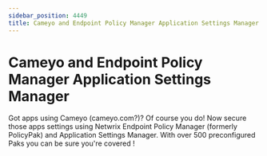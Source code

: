 ```yaml
---
sidebar_position: 4449
title: Cameyo and Endpoint Policy Manager Application Settings Manager
---
```


# Cameyo and Endpoint Policy Manager Application Settings Manager

Got apps using Cameyo (cameyo.com?)? Of course you do! Now secure those apps settings using Netwrix Endpoint Policy Manager (formerly PolicyPak) and Application Settings Manager. With over 500 preconfigured Paks you can be sure you're covered !